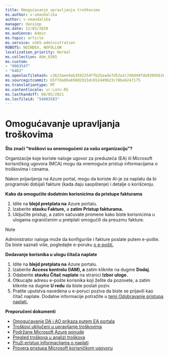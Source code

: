 ```yaml
---
title: Omogućavanje upravljanja troškovima
ms.author: v-smandalika
author: v-smandalika
manager: dansimp
ms.date: 12/03/2020
ms.audience: Admin
ms.topic: article
ms.service: o365-administration
ROBOTS: NOINDEX, NOFOLLOW
localization_priority: Normal
ms.collection: Adm_O365
ms.custom:
- "9003547"
- "6463"
ms.openlocfilehash: c3623aee9ab3592254ffb25aade7d52a2c7ddd49fde939956162cd4008d5ba19
ms.sourcegitcommit: b5f7da89a650d2915dc652449623c78be6247175
ms.translationtype: MT
ms.contentlocale: sr-Latn-RS
ms.lasthandoff: 08/05/2021
ms.locfileid: "54003583"
---
```

# <a name="enable-cost-management"></a>Omogućavanje upravljanja troškovima

**Šta znači "troškovi su onemogućeni za vašu organizaciju"?**

Organizacije koje koriste naloge ugovor za preduzeća (EA) ili Microsoft korisničkog ugovora (MCA) mogu da onemoguće pristup informacijama o troškovima i cenama.

Nakon prijavljenja na Azure portal, mogu da koriste AI-je za naplatu da bi programski dobijali fakture (kada daju saopštenje) i detalje o korišćenju.

**Kako da omogućite dodatnim korisnicima da pristupe fakturama**

1. Idite na **blejd pretplata na** Azure portalu.
2. Izaberite **stavku Fakture,** a **zatim Pristup fakturama.**
3. Uključite pristup, a zatim sačuvate promene kako biste korisnicima u ulogama ograničenim u pretplati omogućili da preuzmu fakture.

> [!NOTE]
> Administrator naloga može da konfiguriše i fakture poslate putem e-pošte. Da biste saznali više, pogledajte e-poruku [o e-pošti.](https://docs.microsoft.com/azure/cost-management-billing/manage/download-azure-invoice-daily-usage-date?)

**Dodavanje korisnika u ulogu čitača naplate**

1. Idite na **blejd pretplata na** Azure portalu.
2. Izaberite **Access kontrolu (IAM), a** zatim kliknite na dugme **Dodaj**.
3. Odaberite **stavku Čitač naplate** na stranici **Izbor uloge.**
4. Otkucajte adresu e-pošte korisnika koji želite da pozovete, a zatim kliknite na dugme **U redu** da biste poslali poziv.
5. Pratite uputstva navedena u e-poruci poziva da biste se prijavili kao čitač naplate. Dodatne informacije potražite u [temi Odobravanje pristupa naplati.](https://docs.microsoft.com/azure/cost-management-billing/manage/manage-billing-access?WT.mc_id=Portal-Microsoft_Azure_Support#opt-in)

**Preporučeni dokumenti**

- [Omogućavanje DA i AO prikaza putem EA portala](https://docs.microsoft.com/azure/cost-management-billing/costs/assign-access-acm-data?WT.mc_id=Portal-Microsoft_Azure_Support#enable-access-to-costs-in-the-ea-portal)
- [Troškovi uključeni u upravljanje troškovima](https://docs.microsoft.com/azure/cost-management-billing/costs/understand-cost-mgt-data?WT.mc_id=Portal-Microsoft_Azure_Support#costs-included-in-cost-management)
- [Podržane Microsoft Azure ponude](https://docs.microsoft.com/azure/cost-management-billing/costs/understand-cost-mgt-data?WT.mc_id=Portal-Microsoft_Azure_Support#supported-microsoft-azure-offers)
- [Pregled troškova u analizi troškova](https://docs.microsoft.com/azure/cost-management-billing/costs/quick-acm-cost-analysis?WT.mc_id=Portal-Microsoft_Azure_Support&tabs=azure-portal#review-costs-in-cost-analysis)
- [Pruži pristup informacijama o naplati](https://docs.microsoft.com/azure/cost-management-billing/manage/manage-billing-access?WT.mc_id=Portal-Microsoft_Azure_Support)
- [Provera pristupa Microsoft korisničkom ugovoru](https://docs.microsoft.com/azure/cost-management-billing/manage/download-azure-invoice-daily-usage-date?WT.mc_id=Portal-Microsoft_Azure_Support#check-access-to-a-microsoft-customer-agreement)







